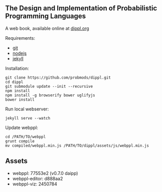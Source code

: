 ## The Design and Implementation of Probabilistic Programming Languages

A web book, available online at [dippl.org](http://dippl.org/)

Requirements:

- [git](http://git-scm.com/)
- [nodejs](http://nodejs.org)
- [jekyll](http://jekyllrb.com/)

Installation:

    git clone https://github.com/probmods/dippl.git
    cd dippl
    git submodule update --init --recursive
    npm install
    npm install -g browserify bower uglifyjs
    bower install

Run local webserver:

    jekyll serve --watch

Update webppl:

    cd /PATH/TO/webppl
    grunt compile
    mv compiled/webppl.min.js /PATH/TO/dippl/assets/js/webppl.min.js

## Assets

- webppl: 77553e2 (v0.7.0 daipp)
- webppl-editor: d888aa2
- webppl-viz: 2450784
